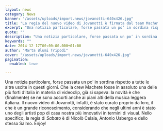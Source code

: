 ```yaml
---
layout: news
category: News
banner: "/assets/uploads/import.news/jovanotti-640x426.jpg"
title: "La regia del nuovo video di Jovanotti è firmata dal team Machete"
excerpt: "Una notizia particolare, forse passata un po’ in sordina rispetto a tutte le altre uscite in questi giorni. Che la crew Machete fosse in assoluto una delle più forti d’Italia in materia di videoclip, già si sapeva: la novità è che (finalmente) se ne sono accorti anche ai piani alti della musica leggera italiana. Il [&hellip"
quote: ""
description: "Una notizia particolare, forse passata un po’ in sordina rispetto a tutte le altre uscite in questi giorni. Che la crew Machete fosse in assoluto una delle più forti d’Italia in materia di videoclip, già si sapeva: la novità è che (finalmente) se ne sono accorti anche ai piani alti della musica leggera italiana. Il [&hellip"
keywords: ""
date: 2014-12-17T00:00:00.000+01:00
author: "Marta Blumi Tripodi"
cover: "/assets/uploads/import.news/jovanotti-640x426.jpg"
pagination:
  enabled: true

---
```


[](https://hotmc.com/wp-content/uploads/2014/12/jovanotti.jpg)

Una notizia particolare, forse passata un po’ in sordina rispetto a tutte le altre uscite in questi giorni. Che la crew Machete fosse in assoluto una delle più forti d’Italia in materia di videoclip, già si sapeva: la novità è che (finalmente) se ne sono accorti anche ai piani alti della musica leggera italiana. Il nuovo video di Jovanotti, infatti, è stato curato proprio da loro, il che è un grande riconoscimento, considerando che negli ultimi anni è stato uno degli artisti pop di casa nostra più innovativi in termini di visual. Nello specifico, la regia di _Sabato_ è di Nicolò Celaia, Antonio Usbergo e dello stesso Salmo. Enjoy!